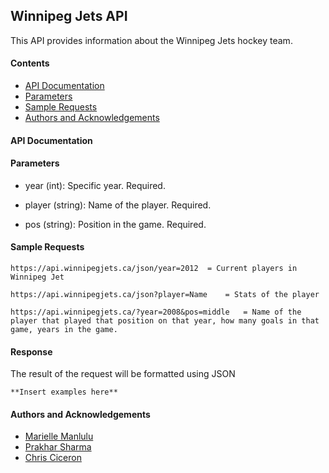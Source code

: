 ## Winnipeg Jets API

This API provides information about the Winnipeg Jets hockey team.

#### Contents
- [API Documentation](#api-documentation)
- [Parameters](#parameters)
- [Sample Requests](#sample-requests)
- [Authors and Acknowledgements](#authors-and-acknowledgements)

#### API Documentation

#### Parameters

- year (int): Specific year. Required. 

- player (string): Name of the player. Required.

- pos (string): Position in the game. Required.


#### Sample Requests

``` 
https://api.winnipegjets.ca/json/year=2012 	= Current players in Winnipeg Jet

https://api.winnipegjets.ca/json?player=Name 	= Stats of the player

https://api.winnipegjets.ca/?year=2008&pos=middle 	= Name of the player that played that position on that year, how many goals in that game, years in the game.

```

#### Response

The result of the request will be formatted using JSON

```
**Insert examples here**
```

#### Authors and Acknowledgements

- [Marielle Manlulu](https://github.com/mariellemanlulu)
- [Prakhar Sharma](https://github.com/Neil3108)
- [Chris Ciceron](https://github.com/chrisciceron)

